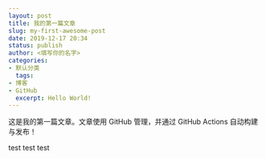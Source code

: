 ```yaml
---
layout: post
title: 我的第一篇文章
slug: my-first-awesome-post
date: 2019-12-17 20:34
status: publish
author: <填写你的名字>
categories:
- 默认分类
  tags:
- 博客
- GitHub
  excerpt: Hello World!
---
```


这是我的第一篇文章。文章使用 GitHub 管理，并通过 GitHub Actions 自动构建与发布！

test test test
